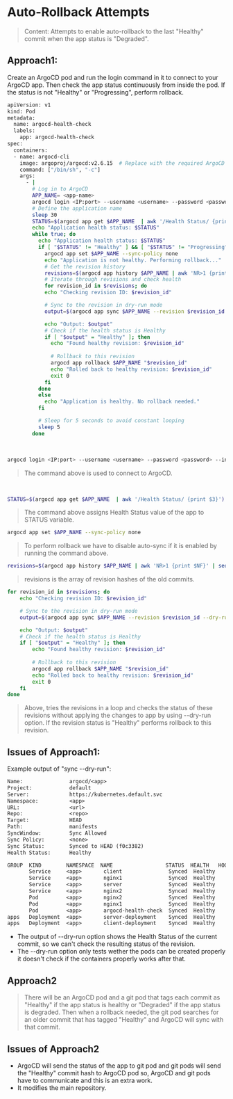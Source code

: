 # Auto-Rollback Attempts

> Content: Attempts to enable auto-rollback to the last "Healthy" commit when the app status is "Degraded".

## Approach1:
Create an ArgoCD pod and run the login command in it to connect to your ArgoCD app. Then check the app status continuously from inside the pod. If the status is not "Healthy" or "Progressing", perform rollback.

```bash
apiVersion: v1
kind: Pod
metadata:
  name: argocd-health-check
  labels:
    app: argocd-health-check
spec:
  containers:
  - name: argocd-cli
    image: argoproj/argocd:v2.6.15  # Replace with the required ArgoCD CLI version
    command: ["/bin/sh", "-c"]
    args:
      - |
        # Log in to ArgoCD
        APP_NAME= <app-name>
        argocd login <IP:port> --username <username> --password <password> --insecure;
        # Define the application name
        sleep 30
        STATUS=$(argocd app get $APP_NAME  | awk '/Health Status/ {print $3}')
        echo "Application health status: $STATUS"
        while true; do
          echo "Application health status: $STATUS"
          if [ "$STATUS" != "Healthy" ] && [ "$STATUS" != "Progressing" ]; then
            argocd app set $APP_NAME --sync-policy none
            echo "Application is not healthy. Performing rollback..."
            # Get the revision history
            revisions=$(argocd app history $APP_NAME | awk 'NR>1 {print $NF}' | sed 's/[()"]//g')
            # Iterate through revisions and check health
            for revision_id in $revisions; do
            echo "Checking revision ID: $revision_id"

            # Sync to the revision in dry-run mode
            output=$(argocd app sync $APP_NAME --revision $revision_id --dry-run --prune --force | awk '/Health Status/ {print $3}')

            echo "Output: $output"
            # Check if the health status is Healthy
            if [ "$output" = "Healthy" ]; then
              echo "Found healthy revision: $revision_id"                
    
              # Rollback to this revision
              argocd app rollback $APP_NAME "$revision_id"
              echo "Rolled back to healthy revision: $revision_id"
              exit 0
            fi
          done
          else
            echo "Application is healthy. No rollback needed."
          fi

          # Sleep for 5 seconds to avoid constant looping
          sleep 5
        done
```
<br>

```bash
argocd login <IP:port> --username <username> --password <password> --insecure;
```
> The command above is used to connect to ArgoCD.
<br>


```bash
STATUS=$(argocd app get $APP_NAME  | awk '/Health Status/ {print $3}')
```
> The command above assigns Health Status value of the app to STATUS variable.


 ```bash
 argocd app set $APP_NAME --sync-policy none
 ```
 > To perform rollback we have to disable auto-sync if it is enabled by running the command above.

```bash
revisions=$(argocd app history $APP_NAME | awk 'NR>1 {print $NF}' | sed 's/[()"]//g')
```
> revisions is the array of revision hashes of the old commits.

```bash
for revision_id in $revisions; do
    echo "Checking revision ID: $revision_id"

    # Sync to the revision in dry-run mode
    output=$(argocd app sync $APP_NAME --revision $revision_id --dry-run --prune --force | awk '/Health Status/ {print $3}')

    echo "Output: $output"
    # Check if the health status is Healthy
    if [ "$output" = "Healthy" ]; then
        echo "Found healthy revision: $revision_id"                
    
        # Rollback to this revision
        argocd app rollback $APP_NAME "$revision_id"
        echo "Rolled back to healthy revision: $revision_id"
        exit 0
    fi
done
```
> Above, tries the revisions in a loop and checks the status of these revisions without applying the changes to app by using --dry-run option. If the revision status is "Healthy" performs rollback to this revision.

## Issues of Approach1: 
Example output of "sync --dry-run":
```txt
Name:               argocd/<app>
Project:            default
Server:             https://kubernetes.default.svc
Namespace:          <app>
URL:                <url>
Repo:               <repo>
Target:             HEAD
Path:               manifests
SyncWindow:         Sync Allowed
Sync Policy:        <none>
Sync Status:        Synced to HEAD (f0c3382)
Health Status:      Healthy

GROUP  KIND        NAMESPACE  NAME                 STATUS  HEALTH   HOOK  MESSAGE
       Service     <app>       client               Synced  Healthy        service/client configured (dry run)
       Service     <app>       nginx1               Synced  Healthy        service/nginx1 configured (dry run)
       Service     <app>       server               Synced  Healthy        service/server configured (dry run)
       Service     <app>       nginx2               Synced  Healthy        service/nginx2 configured (dry run)
       Pod         <app>       nginx2               Synced  Healthy        pod/nginx2 configured (dry run)
       Pod         <app>       nginx1               Synced  Healthy        pod/nginx1 configured (dry run)
       Pod         <app>       argocd-health-check  Synced  Healthy        pod/argocd-health-check configured (dry run)
apps   Deployment  <app>       server-deployment    Synced  Healthy        deployment.apps/server-deployment configured (dry run)
apps   Deployment  <app>       client-deployment    Synced  Healthy        deployment.apps/client-deployment configured (dry run)

```
- The output of --dry-run option shows the Health Status of the current commit, so we can't check the resulting status of the revision.
- The --dry-run option only tests wether the pods can be created properly it doesn't check if the containers properly works after that. 

## Approach2 

> There will be an ArgoCD pod and a git pod that tags each commit as "Healthy" if the app status is healthy or "Degraded" if the app status is degraded. Then when a rollback needed, the git pod searches for an older commit that has tagged "Healthy" and ArgoCD will sync with that commit.

## Issues of Approach2
- ArgoCD will send the status of the app to git pod and git pods will send the "Healthy" commit hash to ArgoCD pod so, ArgoCD and git pods have to communicate and this is an extra work.
- It modifies the main repository.
